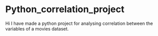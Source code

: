 # Python_correlation_project
Hi I have made a python project for analysing correlation between the variables of a movies dataset.
